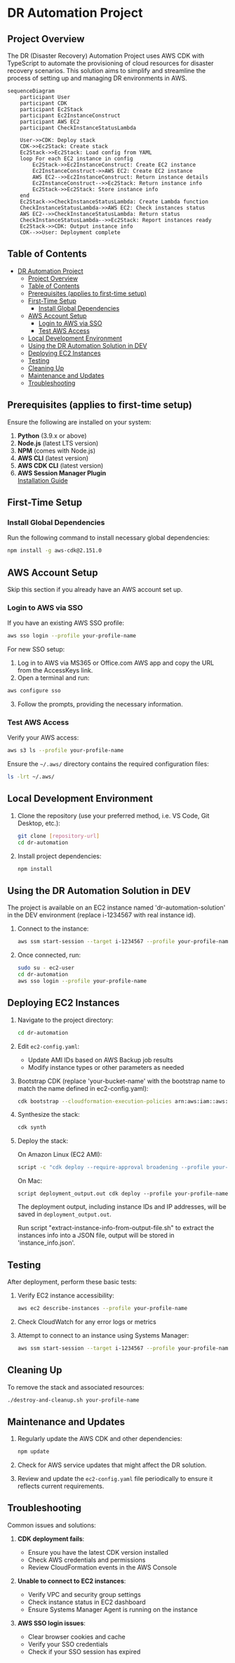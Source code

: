 # DR Automation Project

## Project Overview

The DR (Disaster Recovery) Automation Project uses AWS CDK with TypeScript to automate the provisioning of cloud resources for disaster recovery scenarios. This solution aims to simplify and streamline the process of setting up and managing DR environments in AWS.

```mermaid
sequenceDiagram
    participant User
    participant CDK
    participant Ec2Stack
    participant Ec2InstanceConstruct
    participant AWS EC2
    participant CheckInstanceStatusLambda

    User->>CDK: Deploy stack
    CDK->>Ec2Stack: Create stack
    Ec2Stack->>Ec2Stack: Load config from YAML
    loop For each EC2 instance in config
        Ec2Stack->>Ec2InstanceConstruct: Create EC2 instance
        Ec2InstanceConstruct->>AWS EC2: Create EC2 instance
        AWS EC2-->>Ec2InstanceConstruct: Return instance details
        Ec2InstanceConstruct-->>Ec2Stack: Return instance info
        Ec2Stack->>Ec2Stack: Store instance info
    end
    Ec2Stack->>CheckInstanceStatusLambda: Create Lambda function
    CheckInstanceStatusLambda->>AWS EC2: Check instances status
    AWS EC2-->>CheckInstanceStatusLambda: Return status
    CheckInstanceStatusLambda-->>Ec2Stack: Report instances ready
    Ec2Stack->>CDK: Output instance info
    CDK-->>User: Deployment complete
```

## Table of Contents

- [DR Automation Project](#dr-automation-project)
  - [Project Overview](#project-overview)
  - [Table of Contents](#table-of-contents)
  - [Prerequisites (applies to first-time setup)](#prerequisites-applies-to-first-time-setup)
  - [First-Time Setup](#first-time-setup)
    - [Install Global Dependencies](#install-global-dependencies)
  - [AWS Account Setup](#aws-account-setup)
    - [Login to AWS via SSO](#login-to-aws-via-sso)
    - [Test AWS Access](#test-aws-access)
  - [Local Development Environment](#local-development-environment)
  - [Using the DR Automation Solution in DEV](#using-the-dr-automation-solution-in-dev)
  - [Deploying EC2 Instances](#deploying-ec2-instances)
  - [Testing](#testing)
  - [Cleaning Up](#cleaning-up)
  - [Maintenance and Updates](#maintenance-and-updates)
  - [Troubleshooting](#troubleshooting)

## Prerequisites (applies to first-time setup)

Ensure the following are installed on your system:

1. **Python** (3.9.x or above)
2. **Node.js** (latest LTS version)
3. **NPM** (comes with Node.js)
4. **AWS CLI** (latest version)
5. **AWS CDK CLI** (latest version)
6. **AWS Session Manager Plugin**  
   [Installation Guide](https://docs.aws.amazon.com/systems-manager/latest/userguide/session-manager-working-with-install-plugin.html)

## First-Time Setup

### Install Global Dependencies

Run the following command to install necessary global dependencies:

```bash
npm install -g aws-cdk@2.151.0
```

## AWS Account Setup

Skip this section if you already have an AWS account set up.

### Login to AWS via SSO

If you have an existing AWS SSO profile:

```bash
aws sso login --profile your-profile-name
```

For new SSO setup:

1. Log in to AWS via MS365 or Office.com AWS app and copy the URL from the AccessKeys link.
2. Open a terminal and run:

```bash
aws configure sso
```

3. Follow the prompts, providing the necessary information.

### Test AWS Access

Verify your AWS access:

```bash
aws s3 ls --profile your-profile-name
```

Ensure the `~/.aws/` directory contains the required configuration files:

```bash
ls -lrt ~/.aws/
```

## Local Development Environment

1. Clone the repository (use your preferred method, i.e. VS Code, Git Desktop, etc.):
   ```bash
   git clone [repository-url]
   cd dr-automation
   ```

2. Install project dependencies:
   ```bash
   npm install
   ```

## Using the DR Automation Solution in DEV

The project is available on an EC2 instance named 'dr-automation-solution' in the DEV environment (replace i-1234567 with real instance id).

1. Connect to the instance:
   ```bash
   aws ssm start-session --target i-1234567 --profile your-profile-name --region ca-central-1
   ```

2. Once connected, run:
   ```bash
   sudo su - ec2-user
   cd dr-automation
   aws sso login --profile your-profile-name
   ```

## Deploying EC2 Instances

1. Navigate to the project directory:
   ```bash
   cd dr-automation
   ```

2. Edit `ec2-config.yaml`:
   - Update AMI IDs based on AWS Backup job results
   - Modify instance types or other parameters as needed

3. Bootstrap CDK (replace 'your-bucket-name' with the bootstrap name to match the name defined in ec2-config.yaml):
   ```bash
   cdk bootstrap --cloudformation-execution-policies arn:aws:iam::aws:policy/AdministratorAccess aws://ACCOUNT-ID/ca-central-1 --profile your-profile-name --bootstrap-bucket-name your-bucket-name
   ```

4. Synthesize the stack:
   ```bash
   cdk synth
   ```

5. Deploy the stack:
   
   On Amazon Linux (EC2 AMI):
   ```bash
   script -c "cdk deploy --require-approval broadening --profile your-profile-name" deployment_output.out
   ```

   On Mac:
   ```
   script deployment_output.out cdk deploy --profile your-profile-name
   ```

   The deployment output, including instance IDs and IP addresses, will be saved in `deployment_output.out`.

   Run script "extract-instance-info-from-output-file.sh" to extract the instances info into a JSON file, output will be stored in 'instance_info.json'.

## Testing

After deployment, perform these basic tests:

1. Verify EC2 instance accessibility:
   ```bash
   aws ec2 describe-instances --profile your-profile-name
   ```

2. Check CloudWatch for any error logs or metrics

3. Attempt to connect to an instance using Systems Manager:
   ```bash
   aws ssm start-session --target i-1234567 --profile your-profile-name
   ```

## Cleaning Up

To remove the stack and associated resources:

```bash
./destroy-and-cleanup.sh your-profile-name
```

## Maintenance and Updates

1. Regularly update the AWS CDK and other dependencies:
   ```bash
   npm update
   ```

2. Check for AWS service updates that might affect the DR solution.

3. Review and update the `ec2-config.yaml` file periodically to ensure it reflects current requirements.

## Troubleshooting

Common issues and solutions:

1. **CDK deployment fails**: 
   - Ensure you have the latest CDK version installed
   - Check AWS credentials and permissions
   - Review CloudFormation events in the AWS Console

2. **Unable to connect to EC2 instances**: 
   - Verify VPC and security group settings
   - Check instance status in EC2 dashboard
   - Ensure Systems Manager Agent is running on the instance

3. **AWS SSO login issues**: 
   - Clear browser cookies and cache
   - Verify your SSO credentials
   - Check if your SSO session has expired